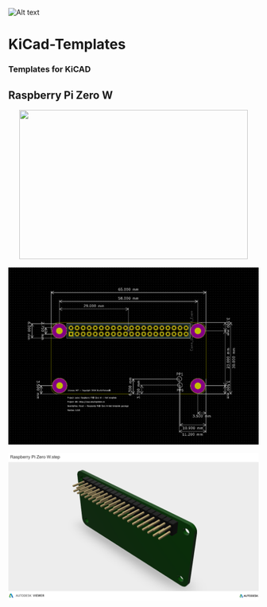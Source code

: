 ![Alt text](https://www.studiopieters.nl/wp-content/uploads/2018/12/StudioPieters_Logo_2019_Small-1-e1546242858628.png) 
# KiCad-Templates
### Templates for KiCAD

## Raspberry Pi Zero W

<p align="center">
  <img width="460" height="300" src="https://raw.githubusercontent.com/AchimPieters/KiCad-Templates/master/Images/Raspberry%20Pi%20Zero%20W.PNG/460/300">
</p>

![KiCad](https://raw.githubusercontent.com/AchimPieters/KiCad-Templates/master/Images/Raspberry%20Pi%20Zero%20W.PNG) 
        
        
![Step](https://raw.githubusercontent.com/AchimPieters/KiCad-Templates/master/Images/Raspberry%20Pi%20Zero%20W.step.png) 
      
      
